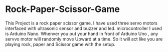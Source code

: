 # Rock-Paper-Scissor-Game

This Project is a rock paper scissor game. I have used three servo motors interfaced with ultrasonic sensor and buzzer and led. microcontroller I used is Arduino Nano. Whenver you put your hand in front of Arduino Uno , any servvo motor will randomly move Upward at a time. So it will act like you are playing rock, paper and  Scissor game with the setup.

